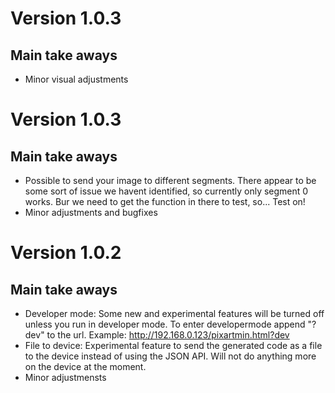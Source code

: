 # Version 1.0.3  
## Main take aways 
- Minor visual adjustments

# Version 1.0.3  
## Main take aways 
- Possible to send your image to different segments. There appear to be some sort of issue we havent identified, so currently only segment 0 works. Bur we need to get the function in there to test, so... Test on!
- Minor adjustments and bugfixes

# Version 1.0.2  
## Main take aways  
- Developer mode: Some new and experimental features will be turned off unless you run in developer mode. To enter developermode append "?dev" to the url. Example: http://192.168.0.123/pixartmin.html?dev
- File to device: Experimental feature to send the generated code as a file to the device instead of using the JSON API. Will not do anything more on the device at the moment.
- Minor adjustmensts
